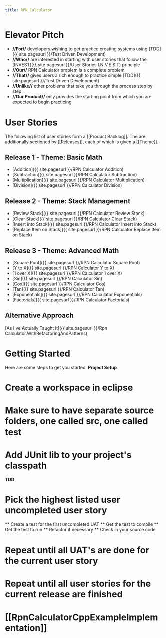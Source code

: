 ```yaml
---
title: RPN_Calculator
---
```

# Elevator Pitch
* **//For//** developers wishing to get practice creating systems using [TDD]({{ site.pagesurl }}/Test Driven Development)
* **//Who//** are interested in starting with user stories that follow the [INVEST]({{ site.pagesurl }}/User Stories I.N.V.E.S.T) principle
* **//Our//** RPN Calculator problem is a complete problem 
* **//That//** gives users a rich enough to practice simple [TDD]({{ site.pagesurl }}/Test Driven Development)
* **//Unlike//** other problems that take you through the process step by step
* **//Our Product//** only provides the starting point from which you are expected to begin practicing

# User Stories
The following list of user stories form a [[Product Backlog]]. The are additionally sectioned by [[Releases]], each of which is given a [[Theme]].

## Release 1 - Theme: Basic Math
* [Addition]({{ site.pagesurl }}/RPN Calculator Addition)
* [Subtraction]({{ site.pagesurl }}/RPN Calculator Subtraction)
* [Multiplication]({{ site.pagesurl }}/RPN Calculator Multiplication)
* [Division]({{ site.pagesurl }}/RPN Calculator Division)

## Release 2 - Theme: Stack Management
* [Review Stack]({{ site.pagesurl }}/RPN Calculator Review Stack)
* [Clear Stack]({{ site.pagesurl }}/RPN Calculator Clear Stack)
* [Insert into Stack]({{ site.pagesurl }}/RPN Calculator Insert into Stack)
* [Replace Item on Stack]({{ site.pagesurl }}/RPN Calculator Replace Item on Stack)

## Release 3 - Theme: Advanced Math
* [Square Root]({{ site.pagesurl }}/RPN Calculator Square Root)
* [Y to X]({{ site.pagesurl }}/RPN Calculator Y to X)
* [1 over X]({{ site.pagesurl }}/RPN Calculator 1 over X)
* [Sin]({{ site.pagesurl }}/RPN Calculator Sin)
* [Cos]({{ site.pagesurl }}/RPN Calculator Cos)
* [Tan]({{ site.pagesurl }}/RPN Calculator Tan)
* [Exponentials]({{ site.pagesurl }}/RPN Calculator Exponentials)
* [Factorials]({{ site.pagesurl }}/RPN Calculator Factorials)

## Alternative Approach
[As I've Actually Taught It]({{ site.pagesurl }}/Rpn Calculator.WithRefactoringAndPatterns)

# Getting Started

Here are some steps to get you started:
**Project Setup**
# Create a workspace in eclipse
# Make sure to have separate source folders, one called src, one called test
# Add JUnit lib to your project's classpath

**TDD**
# Pick the highest listed user uncompleted user story
** Create a test for the first uncompleted UAT
** Get the test to compile
** Get the test to run
** Refactor if necessary
** Check in your source code
# Repeat until all UAT's are done for the current user story
# Repeat until all user stories for the current release are finished

# [[RpnCalculatorCppExampleImplementation]]
